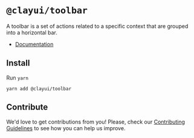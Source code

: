 # `@clayui/toolbar`

A toolbar is a set of actions related to a specific context that are grouped into a horizontal bar.

-   [Documentation](https://clayui.com/docs/components/toolbar.html)

## Install

Run `yarn`

```shell
yarn add @clayui/toolbar
```

## Contribute

We'd love to get contributions from you! Please, check our [Contributing Guidelines](https://github.com/liferay/clay/blob/master/CONTRIBUTING.md) to see how you can help us improve.
